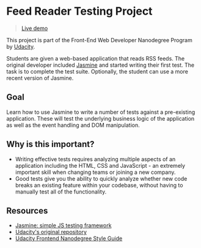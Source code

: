 # Feed Reader Testing Project

> [Live demo](https://zbianca.github.io/jasmine-testing/index.html)

This project is part of the Front-End Web Developer Nanodegree Program by [Udacity](https://www.udacity.com/).

Students are given a web-based application that reads RSS feeds. The original developer included [Jasmine](http://jasmine.github.io/) and started writing their first test. The task is to complete the test suite. Optionally, the student can use a more recent version of Jasmine.

## Goal

Learn how to use Jasmine to write a number of tests against a pre-existing application. These will test the underlying business logic of the application as well as the event handling and DOM manipulation.


## Why is this important?

* Writing effective tests requires analyzing multiple aspects of an application including the HTML, CSS and JavaScript - an extremely important skill when changing teams or joining a new company.
* Good tests give you the ability to quickly analyze whether new code breaks an existing feature within your codebase, without having to manually test all of the functionality.

## Resources

* [Jasmine: simple JS testing framework](https://jasmine.github.io/)
* [Udacity's original repository](http://github.com/udacity/frontend-nanodegree-feedreader)
* [Udacity Frontend Nanodegree Style Guide](http://udacity.github.io/frontend-nanodegree-styleguide/javascript.html)